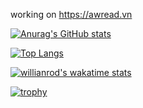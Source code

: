 working on https://awread.vn

[![Anurag's GitHub stats](https://github-readme-stats.vercel.app/api?username=thanhtung060201&show_icons=true&theme=radical)](https://github.com/anuraghazra/github-readme-stats)

[![Top Langs](https://github-readme-stats.vercel.app/api/top-langs/?username=thanhtung060201&layout=compact)](https://github.com/anuraghazra/github-readme-stats)

[![willianrod's wakatime stats](https://github-readme-stats.vercel.app/api/wakatime?username=thanhtung060201)](https://github.com/anuraghazra/github-readme-stats)

[![trophy](https://github-profile-trophy.vercel.app/?username=thanhtung060201&theme=onedark)](https://github.com/ryo-ma/github-profile-trophy)
